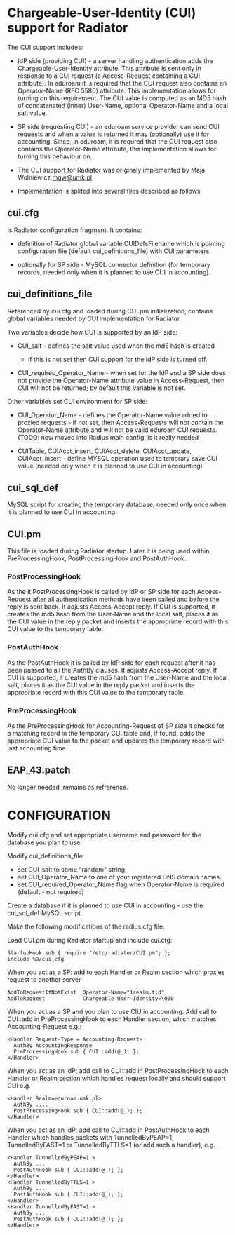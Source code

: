 # Chargeable-User-Identity (CUI) support for Radiator

The CUI support includes:

- IdP side (providing CUI) - a server handling authentication adds the
  Chargeable-User-Identity attribute. This attribute is sent only in
  response to a CUI request (a Access-Request containing a CUI
  attribute). In eduroam it is required that the CUI request also
  contains an Operator-Name (RFC 5580) attribute. This implementation
  allows for turning on this requirement. The CUI value is computed as
  an MD5 hash of concatenated (inner) User-Name, optional
  Operator-Name and a local salt value.

- SP side (requesting CUI) - an eduroam service provider can send CUI
  requests and when a value is returned it may (optionally) use it for
  accounting. Since, in eduroam, it is requred that the CUI request
  also contains the Operator-Name attribute, this implementation
  allows for turning this behaviour on.

- The CUI support for Radiator was originaly implemented by Maja
  Wolniewicz <mgw@umk.pl>

- Implementation is splited into several files described as follows
  
## cui.cfg

Is Radiator configuration fragment. It contains:

* definition of Radiator global variable CUIDefsFilename which is
  pointing configuration file (default cui_definitions_file) with CUI
  parameters

* optionally for SP side - MySQL connector definition (for temporary
  records, needed only when it is planned to use CUI in accounting).

## cui_definitions_file

Referenced by cui.cfg and loaded during CUI.pm initialization,
contains global variables needed by CUI implementation for Radiator.

Two variables decide how CUI is supported by an IdP side:

* CUI_salt - defines the salt value used when the md5 hash is created
  - if this is not set then CUI support for the IdP side is turned
  off.

* CUI_required_Operator_Name - when set for the IdP and a SP side does
  not provide the Operator-Name attribute value in Access-Request,
  then CUI will not be returned; by default this variable is not set.
 
Other variables set CUI environment for SP side:

* CUI_Operator_Name - defines the Operator-Name value added to proxied
  requests - if not set, then Access-Requests will not contain the
  Operator-Name attribute and will not be valid eduroam CUI
  requests. (TODO: now moved into Radius main config, is it really
  needed

* CUITable, CUIAcct_insert, CUIAcct_delete, CUIAcct_update,
  CUIAcct_insert - define MYSQL operation used to temorary save CUI
  value (needed only when it is planned to use CUI in accounting)

## cui_sql_def

MySQL script for creating the temporary database, needed only once
when it is planned to use CUI in accounting.

## CUI.pm

This file is loaded during Radiator startup. Later it is being used
within PreProcessingHook, PostProcessingHook and PostAuthHook.

### PostProcessingHook

As the it PostProcessingHook is called by IdP or SP side for each
Access-Request after all authentication methods have been called and
before the reply is sent back. It adjusts Access-Accept reply. If CUI
is supported, it creates the md5 hash from the User-Name and the local
salt, places it as the CUI value in the reply packet and inserts the
appropriate record with this CUI value to the temporary table.

### PostAuthHook

As the PostAuthHook it is called by IdP side for each request after it
has been passed to all the AuthBy clauses. It adjusts Access-Accept
reply. If CUI is supported, it creates the md5 hash from the User-Name
and the local salt, places it as the CUI value in the reply packet and
inserts the appropriate record with this CUI value to the temporary
table.
 
### PreProcessingHook

As the PreProcessingHook for Accounting-Request of SP side it checks
for a matching record in the temporary CUI table and, if found, adds
the appropriate CUI value to the packet and updates the temporary
record with last accounting time.

## EAP_43.patch

No longer needed, remains as refrerence.

# CONFIGURATION

Modify cui.cfg and set appropriate username and password for the
database you plan to use.

Modify cui_definitions_file:
  * set CUI_salt to some "random" string,
  * set CUI_Operator_Name to one of your registered DNS domain names.
  * set CUI_required_Operator_Name flag when Operator-Name is required  (default - not required)

Create a database if it is planned to use CUI in accounting - use the
cui_sql_def MySQL script.

Make the following modifications of the radius.cfg file:

Load CUI.pm during Radiator startup and include cui.cfg:
```
StartupHook	sub { require "/etc/radiator/CUI.pm"; };
include %D/cui.cfg
```

When you act as a SP: add to each Handler or Realm section which
proxies request to another server

```
AddToRequestIfNotExist  Operator-Name="1realm.tld"
AddToRequest            Chargeable-User-Identity=\000
```

When you act as a SP and you plan to use CIU in accounting. Add call
to CUI::add in PreProcessingHook to each Handler section, which
matches Accounting-Request e.g.:

```
<Handler Request-Type = Accounting-Request>
  AuthBy AccountingResponse
  PreProcessingHook sub { CUI::add(@_); };
</Handler>
```

When you act as an IdP: add call to CUI::add in PostProcessingHook to
each Handler or Realm section which handles request locally and should
support CUI e.g.

```
<Handler Realm=eduroam.umk.pl>
  AuthBy ....
  PostProcessingHook sub { CUI::add(@_); };
</Handler>
```

When you act as an IdP: add call to CUI::add in PostAuthHook to each
Handler which handles packets with TunnelledByPEAP=1,
TunnelledByFAST=1 or TunnelledByTTLS=1 (or add such a handler), e.g.

```
<Handler TunnelledByPEAP=1 >
  AuthBy ...
  PostAuthHook sub { CUI::add(@_); };
</Handler>
<Handler TunnelledByTTLS=1 >
  AuthBy ...
  PostAuthHook sub { CUI::add(@_); };
</Handler>
<Handler TunnelledByFAST=1 >
  AuthBy ...
  PostAuthHook sub { CUI::add(@_); };
</Handler>
```
